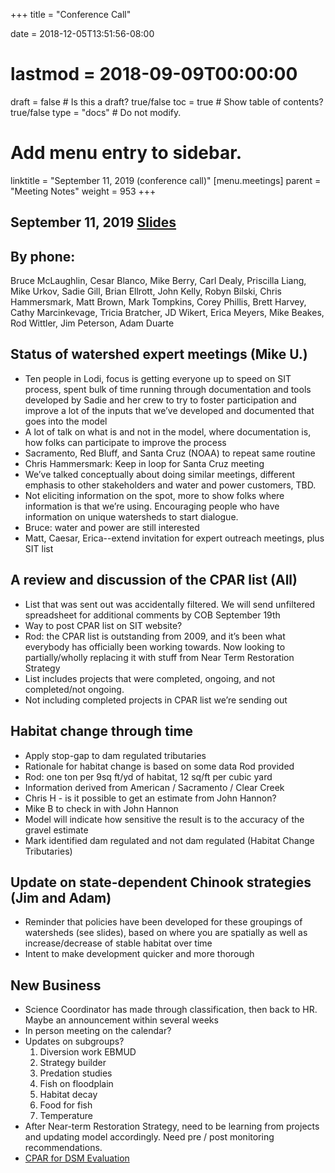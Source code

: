 +++
title = "Conference Call"

date = 2018-12-05T13:51:56-08:00
# lastmod = 2018-09-09T00:00:00

draft = false  # Is this a draft? true/false
toc = true  # Show table of contents? true/false
type = "docs"  # Do not modify.

# Add menu entry to sidebar.
linktitle = "September 11, 2019 (conference call)"
[menu.meetings]
  parent = "Meeting Notes"
  weight = 953
+++

## September 11, 2019 [Slides](https://cvpia-meeting-slides.s3-us-west-2.amazonaws.com/CVPIA+SIT+Sept+11+2019+Call+In+Meeting+Slides.pdf)

## By phone: 
Bruce McLaughlin, Cesar Blanco, Mike Berry, Carl Dealy, Priscilla Liang, Mike Urkov, Sadie Gill, Brian Ellrott, John Kelly, Robyn Bilski, Chris Hammersmark, Matt Brown, Mark Tompkins, Corey Phillis, Brett Harvey, Cathy Marcinkevage, Tricia Bratcher, JD Wikert, Erica Meyers, Mike Beakes, Rod Wittler, Jim Peterson, Adam Duarte


## Status of watershed expert meetings (Mike U.)
* Ten people in Lodi, focus is getting everyone up to speed on SIT process, spent bulk of time running through documentation and tools developed by Sadie and her crew to try to foster participation and improve a lot of the inputs that we’ve developed and documented that goes into the model
* A lot of talk on what is and not in the model, where documentation is, how folks can participate to improve the process
* Sacramento, Red Bluff, and Santa Cruz (NOAA) to repeat same routine
* Chris Hammersmark: Keep in loop for Santa Cruz meeting
* We’ve talked conceptually about doing similar meetings, different emphasis to other stakeholders and water and power customers, TBD. 
* Not eliciting information on the spot, more to show folks where information is that we’re using. Encouraging people who have information on unique watersheds to start dialogue.
* Bruce: water and power are still interested
* Matt, Caesar, Erica--extend invitation for expert outreach meetings, plus SIT list


## A review and discussion of the CPAR list (All)
* List that was sent out was accidentally filtered. We will send unfiltered spreadsheet for additional comments by COB September 19th
* Way to post CPAR list on SIT website? 
* Rod: the CPAR list is outstanding from 2009, and it’s been what everybody has officially been working towards. Now looking to partially/wholly replacing it with stuff from Near Term Restoration Strategy
* List includes projects that were completed, ongoing, and not completed/not ongoing. 
* Not including completed projects in CPAR list we’re sending out

## Habitat change through time
* Apply stop-gap to dam regulated tributaries
* Rationale for habitat change is based on some data Rod provided
* Rod: one ton per 9sq ft/yd of habitat, 12 sq/ft per cubic yard
* Information derived from American / Sacramento / Clear Creek
* Chris H - is it possible to get an estimate from John Hannon?
* Mike B to check in with John Hannon
* Model will indicate how sensitive the result is to the accuracy of the gravel estimate
* Mark identified dam regulated and not dam regulated (Habitat Change Tributaries)

## Update on state-dependent Chinook strategies (Jim and Adam)
* Reminder that policies have been developed for these groupings of watersheds (see slides), based on where you are spatially as well as increase/decrease of stable habitat over time
* Intent to make development quicker and more thorough


## New Business
* Science Coordinator has made through classification, then back to HR. Maybe an announcement within several weeks
* In person meeting on the calendar?
* Updates on subgroups?
    1. Diversion work EBMUD
    2. Strategy builder
    3. Predation studies
    4. Fish on floodplain 
    5. Habitat decay
    6. Food for fish
    7. Temperature
* After Near-term Restoration Strategy, need to be learning from projects and updating model accordingly. Need pre / post monitoring recommendations.
* [CPAR for DSM Evaluation](https://docs.google.com/spreadsheets/d/11olnEplMbjAmdR5C62nAqk_BRE_h9GDagJFxmJkuOKE/edit?usp=sharing)